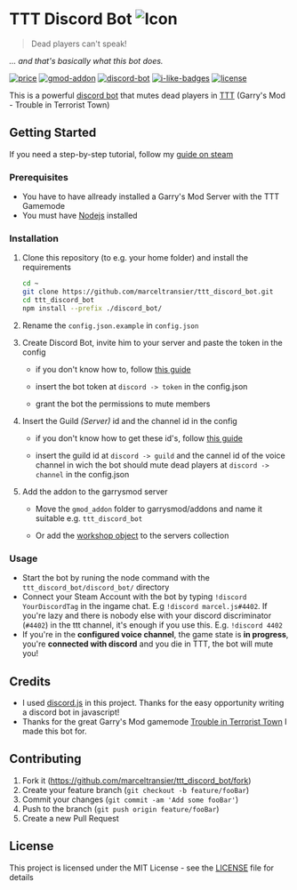 # TTT Discord Bot ![Icon](https://raw.githubusercontent.com/marceltransier/ttt_discord_bot/master/images/icon/icon_64x.png)

>Dead players can't speak!

*... and that's basically what this bot does.*

[![price](https://img.shields.io/badge/price-free-brightgreen.svg)](LICENSE)
[![gmod-addon](https://img.shields.io/badge/gmod-addon-_.svg?colorB=1194EF)](https://wiki.garrysmod.com)
[![discord-bot](https://img.shields.io/badge/discord-bot-_.svg?colorB=8C9EFF)](https://discord.js.org)
[![i-like-badges](https://img.shields.io/badge/world's_coolest_color-green-_.svg?colorB=00FF00)](https://github.com/marceltransier)
[![license](https://img.shields.io/github/license/marceltransier/ttt_discord_bot.svg)](LICENSE)

This is a powerful [discord bot](https://discord.js.org) that mutes dead players in [TTT](http://ttt.badking.net) (Garry's Mod - Trouble in Terrorist Town)

## Getting Started
If you need a step-by-step tutorial, follow my [guide on steam]()

### Prerequisites
- You have to have allready installed a Garry's Mod Server with the TTT Gamemode
- You must have [Nodejs](https://nodejs.org) installed

### Installation
1. Clone this repository (to e.g. your home folder) and install the requirements
     ```bash
     cd ~
     git clone https://github.com/marceltransier/ttt_discord_bot.git
     cd ttt_discord_bot
     npm install --prefix ./discord_bot/
     ```
2. Rename the `config.json.example` in `config.json`

3. Create Discord Bot, invite him to your server and paste the token in the config

   - if you don't know how to, follow [this guide](https://github.com/reactiflux/discord-irc/wiki/Creating-a-discord-bot-&-getting-a-token)

   - insert the bot token at `discord -> token` in the config.json
   
   - grant the bot the permissions to mute members

4. Insert the Guild *(Server)* id and the channel id in the config

   - if you don't know how to get these id's, follow [this guide](https://support.discordapp.com/hc/en-us/articles/206346498-Where-can-I-find-my-User-Server-Message-ID-)

   - insert the guild id at `discord -> guild` and the cannel id of the voice channel in wich the bot should mute dead players at `discord -> channel` in the config.json

5. Add the addon to the garrysmod server

   - Move the `gmod_addon` folder to garrysmod/addons and name it suitable e.g. `ttt_discord_bot`

   - Or add the [workshop object]() to  the servers collection

### Usage

- Start the bot by runing the node command with the `ttt_discord_bot/discord_bot/` directory
- Connect your Steam Account with the bot by typing `!discord YourDiscordTag` in the ingame chat. E.g `!discord marcel.js#4402`. If you're lazy and there is nobody else with your discord discriminator (`#4402`) in the ttt channel, it's enough if you use this. E.g. `!discord 4402`
- If you're in the **configured voice channel**, the game state is **in progress**, you're **connected with discord** and you die in TTT, the bot will mute you!

## Credits

- I used [discord.js](https://discord.js.org) in this project. Thanks for the easy opportunity writing a discord bot in javascript!
- Thanks for the great Garry's Mod gamemode [Trouble in Terrorist Town](http://ttt.badking.net) I made this bot for.

## Contributing

1. Fork it (<https://github.com/marceltransier/ttt_discord_bot/fork>)
2. Create your feature branch (`git checkout -b feature/fooBar`)
3. Commit your changes (`git commit -am 'Add some fooBar'`)
4. Push to the branch (`git push origin feature/fooBar`)
5. Create a new Pull Request

## License
This project is licensed under the MIT License - see the [LICENSE](LICENSE) file for details
